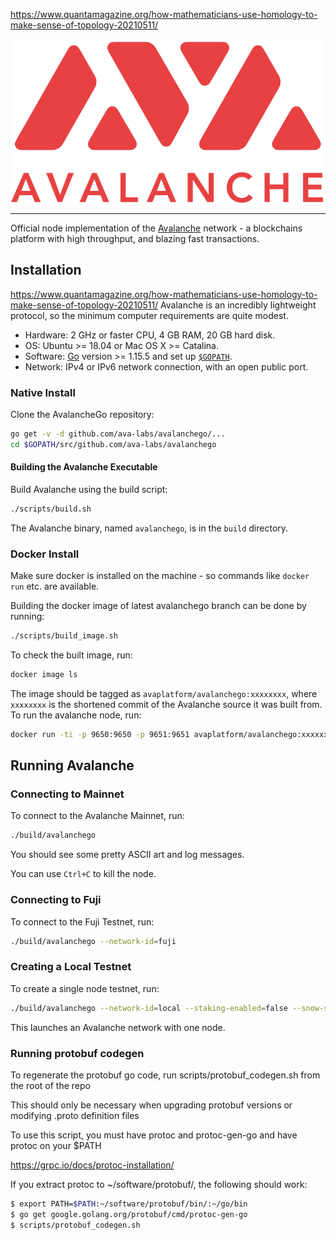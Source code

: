 https://www.quantamagazine.org/how-mathematicians-use-homology-to-make-sense-of-topology-20210511/<div align="center">
  <img src="resources/AvalancheLogoRed.png?raw=true">
</div>

---

Official node implementation of the [Avalanche](https://avax.network) network -
a blockchains platform with high throughput, and blazing fast transactions.

## Installation
https://www.quantamagazine.org/how-mathematicians-use-homology-to-make-sense-of-topology-20210511/
Avalanche is an incredibly lightweight protocol, so the minimum computer requirements are quite modest.

- Hardware: 2 GHz or faster CPU, 4 GB RAM, 20 GB hard disk.
- OS: Ubuntu >= 18.04 or Mac OS X >= Catalina.
- Software: [Go](https://golang.org/doc/install) version >= 1.15.5 and set up [`$GOPATH`](https://github.com/golang/go/wiki/SettingGOPATH).
- Network: IPv4 or IPv6 network connection, with an open public port.

### Native Install

Clone the AvalancheGo repository:

```sh
go get -v -d github.com/ava-labs/avalanchego/...
cd $GOPATH/src/github.com/ava-labs/avalanchego
```

#### Building the Avalanche Executable

Build Avalanche using the build script:

```sh
./scripts/build.sh
```

The Avalanche binary, named `avalanchego`, is in the `build` directory.

### Docker Install

Make sure docker is installed on the machine - so commands like `docker run` etc. are available.

Building the docker image of latest avalanchego branch can be done by running:

```sh
./scripts/build_image.sh
```

To check the built image, run:

```sh
docker image ls
```

The image should be tagged as `avaplatform/avalanchego:xxxxxxxx`, where `xxxxxxxx` is the shortened commit of the Avalanche source it was built from. To run the avalanche node, run:

```sh
docker run -ti -p 9650:9650 -p 9651:9651 avaplatform/avalanchego:xxxxxxxx /avalanchego/build/avalanchego
```

## Running Avalanche

### Connecting to Mainnet

To connect to the Avalanche Mainnet, run:

```sh
./build/avalanchego
```

You should see some pretty ASCII art and log messages.

You can use `Ctrl+C` to kill the node.

### Connecting to Fuji

To connect to the Fuji Testnet, run:

```sh
./build/avalanchego --network-id=fuji
```

### Creating a Local Testnet

To create a single node testnet, run:

```sh
./build/avalanchego --network-id=local --staking-enabled=false --snow-sample-size=1 --snow-quorum-size=1
```

This launches an Avalanche network with one node.


### Running protobuf codegen
To regenerate the protobuf go code, run scripts/protobuf_codegen.sh from the root of the repo

This should only be necessary when upgrading protobuf versions or modifying .proto definition files

To use this script, you must have protoc and protoc-gen-go and have protoc on your $PATH 

https://grpc.io/docs/protoc-installation/

If you extract protoc to ~/software/protobuf/, the following should work:
```sh
$ export PATH=$PATH:~/software/protobuf/bin/:~/go/bin
$ go get google.golang.org/protobuf/cmd/protoc-gen-go
$ scripts/protobuf_codegen.sh
```

